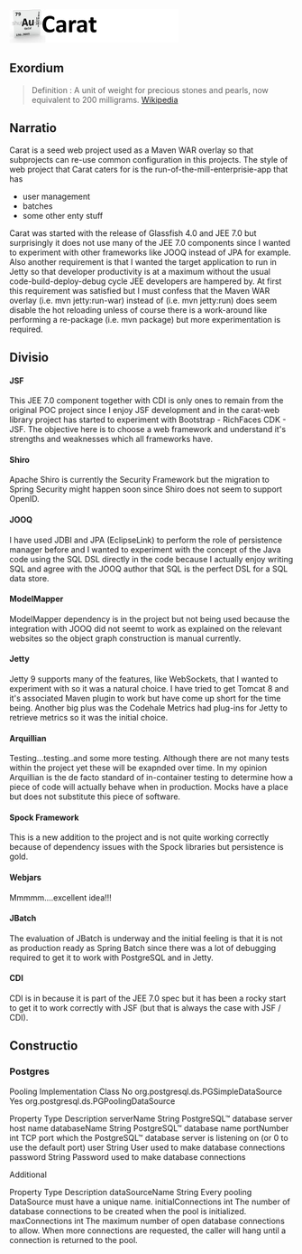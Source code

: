 ![alt text](https://github.com/markash/carat/raw/master/logo.png "Carat")

## Exordium

> Definition : A unit of weight for precious stones and pearls, now equivalent to 200 milligrams. [Wikipedia][Wikipedia definition]

## Narratio

Carat is a seed web project used as a Maven WAR overlay so that subprojects can re-use common configuration in this projects.
The style of web project that Carat caters for is the run-of-the-mill-enterprisie-app that has
* user management
* batches
* some other enty stuff

Carat was started with the release of Glassfish 4.0 and JEE 7.0 but surprisingly it does not use many of the JEE 7.0
components since I wanted to experiment with other frameworks like JOOQ instead of JPA for example. Also another
requirement is that I wanted the target application to run in Jetty so that developer productivity is at a maximum
without the usual code-build-deploy-debug cycle JEE developers are hampered by. At first this requirement was
satisfied but I must confess that the Maven WAR overlay (i.e. mvn jetty:run-war) instead of (i.e. mvn jetty:run) does
seem disable the hot reloading unless of course there is a work-around like performing a re-package (i.e. mvn package) but
more experimentation is required.

## Divisio


#### JSF

This JEE 7.0 component together with CDI is only ones to remain from the original POC project since I enjoy JSF
development and in the carat-web library project has started to experiment with Bootstrap - RichFaces CDK - JSF. The objective
here is to choose a web framework and understand it's strengths and weaknesses which all frameworks have.

#### Shiro

Apache Shiro is currently the Security Framework but the migration to Spring Security might happen soon since Shiro does
not seem to support OpenID.

#### JOOQ

I have used JDBI and JPA (EclipseLink) to perform the role of persistence manager before and I wanted to experiment
with the concept of the Java code using the SQL DSL directly in the code because I actually enjoy writing SQL and
agree with the JOOQ author that SQL is the perfect DSL for a SQL data store.

#### ModelMapper

ModelMapper dependency is in the project but not being used because the integration with JOOQ did not seemt to work as
explained on the relevant websites so the object graph construction is manual currently.

#### Jetty

Jetty 9 supports many of the features, like WebSockets, that I wanted to experiment with so it was a natural choice. I
have tried to get Tomcat 8 and it's associated Maven plugin to work but have come up short for the time being. Another
big plus was the Codehale Metrics had plug-ins for Jetty to retrieve metrics so it was the initial choice.


#### Arquillian

Testing...testing..and some more testing. Although there are not many tests within the project yet these will be exapnded over time.
In my opinion Arquillian is the de facto standard of in-container testing to determine how a piece of code will actually behave
when in production. Mocks have a place but does not substitute this piece of software.

#### Spock Framework

This is a new addition to the project and is not quite working correctly because of dependency issues with the Spock libraries but persistence is gold.

#### Webjars

Mmmmm....excellent idea!!!

#### JBatch

The evaluation of JBatch is underway and the initial feeling is that it is not as production ready as Spring Batch since
there was a lot of debugging required to get it to work with PostgreSQL and in Jetty.

#### CDI

CDI is in because it is part of the JEE 7.0 spec but it has been a rocky start to get it to work correctly with JSF (but that is always the case with JSF / CDI).

[Wikipedia definition]: http://en.wikipedia.org/wiki/Carat_(mass)


## Constructio

### Postgres

Pooling	Implementation Class
No	org.postgresql.ds.PGSimpleDataSource
Yes	org.postgresql.ds.PGPoolingDataSource

Property	Type	Description
serverName	String	PostgreSQL™ database server host name
databaseName	String	PostgreSQL™ database name
portNumber	int	TCP port which the PostgreSQL™ database server is listening on (or 0 to use the default port)
user	String	User used to make database connections
password	String	Password used to make database connections

Additional

Property	Type	Description
dataSourceName	String	Every pooling DataSource must have a unique name.
initialConnections	int	The number of database connections to be created when the pool is initialized.
maxConnections	int	The maximum number of open database connections to allow. When more connections are requested, the caller will hang until a connection is returned to the pool.